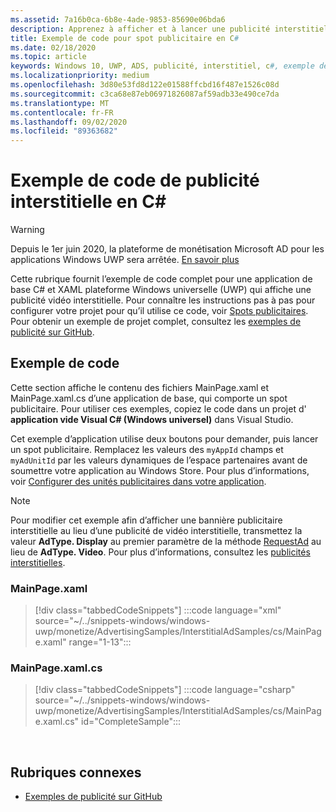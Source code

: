 ```yaml
---
ms.assetid: 7a16b0ca-6b8e-4ade-9853-85690e06bda6
description: Apprenez à afficher et à lancer une publicité interstitielle dans une application plateforme Windows universelle (UWP) à l’aide de C# et XAML.
title: Exemple de code pour spot publicitaire en C#
ms.date: 02/18/2020
ms.topic: article
keywords: Windows 10, UWP, ADS, publicité, interstitiel, c#, exemple de code
ms.localizationpriority: medium
ms.openlocfilehash: 3d80e53fd8d122e01588ffcbd16f487e1526c08d
ms.sourcegitcommit: c3ca68e87eb06971826087af59adb33e490ce7da
ms.translationtype: MT
ms.contentlocale: fr-FR
ms.lasthandoff: 09/02/2020
ms.locfileid: "89363682"
---
```

# <a name="interstitial-ad-sample-code-in-c"></a>Exemple de code de publicité interstitielle en C\# #  

>[!WARNING]
> Depuis le 1er juin 2020, la plateforme de monétisation Microsoft AD pour les applications Windows UWP sera arrêtée. [En savoir plus](https://social.msdn.microsoft.com/Forums/windowsapps/en-US/db8d44cb-1381-47f7-94d3-c6ded3fea36f/microsoft-ad-monetization-platform-shutting-down-june-1st?forum=aiamgr)

Cette rubrique fournit l’exemple de code complet pour une application de base C# et XAML plateforme Windows universelle (UWP) qui affiche une publicité vidéo interstitielle. Pour connaître les instructions pas à pas pour configurer votre projet pour qu’il utilise ce code, voir [Spots publicitaires](interstitial-ads.md). Pour obtenir un exemple de projet complet, consultez les [exemples de publicité sur GitHub](https://github.com/Microsoft/Windows-universal-samples/tree/master/Samples/Advertising).

## <a name="code-example"></a>Exemple de code

Cette section affiche le contenu des fichiers MainPage.xaml et MainPage.xaml.cs d’une application de base, qui comporte un spot publicitaire. Pour utiliser ces exemples, copiez le code dans un projet d' **application vide Visual C# (Windows universel)** dans Visual Studio.

Cet exemple d’application utilise deux boutons pour demander, puis lancer un spot publicitaire. Remplacez les valeurs des ```myAppId``` champs et ```myAdUnitId``` par les valeurs dynamiques de l’espace partenaires avant de soumettre votre application au Windows Store. Pour plus d’informations, voir [Configurer des unités publicitaires dans votre application](set-up-ad-units-in-your-app.md#live-ad-units).

> [!NOTE]
> Pour modifier cet exemple afin d’afficher une bannière publicitaire interstitielle au lieu d’une publicité de vidéo interstitielle, transmettez la valeur **AdType. Display** au premier paramètre de la méthode [RequestAd](/uwp/api/microsoft.advertising.winrt.ui.interstitialad.requestad) au lieu de **AdType. Video**. Pour plus d’informations, consultez les [publicités interstitielles](interstitial-ads.md).

### <a name="mainpagexaml"></a>MainPage.xaml

> [!div class="tabbedCodeSnippets"]
:::code language="xml" source="~/../snippets-windows/windows-uwp/monetize/AdvertisingSamples/InterstitialAdSamples/cs/MainPage.xaml" range="1-13":::

### <a name="mainpagexamlcs"></a>MainPage.xaml.cs

> [!div class="tabbedCodeSnippets"]
:::code language="csharp" source="~/../snippets-windows/windows-uwp/monetize/AdvertisingSamples/InterstitialAdSamples/cs/MainPage.xaml.cs" id="CompleteSample":::

 
## <a name="related-topics"></a>Rubriques connexes

* [Exemples de publicité sur GitHub](https://github.com/Microsoft/Windows-universal-samples/tree/master/Samples/Advertising)
 

